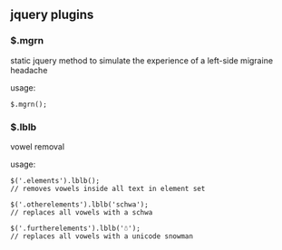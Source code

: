 ## jquery plugins

### $.mgrn
static jquery method to simulate the experience of a left-side migraine headache

usage:

    $.mgrn();



### $.lblb
vowel removal

usage: 

    $('.elements').lblb();
    // removes vowels inside all text in element set

    $('.otherelements').lblb('schwa');
    // replaces all vowels with a schwa

    $('.furtherelements').lblb('☃');
    // replaces all vowels with a unicode snowman
